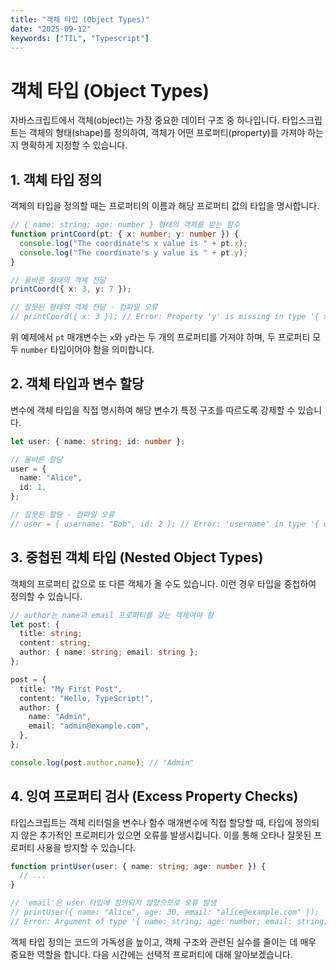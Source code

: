 ```yaml
---
title: "객체 타입 (Object Types)"
date: "2025-09-12"
keywords: ["TIL", "Typescript"]
---
```


# 객체 타입 (Object Types)

자바스크립트에서 객체(object)는 가장 중요한 데이터 구조 중 하나입니다. 타입스크립트는 객체의 형태(shape)를 정의하여, 객체가 어떤 프로퍼티(property)를 가져야 하는지 명확하게 지정할 수 있습니다.

## 1. 객체 타입 정의

객체의 타입을 정의할 때는 프로퍼티의 이름과 해당 프로퍼티 값의 타입을 명시합니다.

```typescript
// { name: string; age: number } 형태의 객체를 받는 함수
function printCoord(pt: { x: number; y: number }) {
  console.log("The coordinate's x value is " + pt.x);
  console.log("The coordinate's y value is " + pt.y);
}

// 올바른 형태의 객체 전달
printCoord({ x: 3, y: 7 });

// 잘못된 형태의 객체 전달 - 컴파일 오류
// printCoord({ x: 3 }); // Error: Property 'y' is missing in type '{ x: number; }' but required in type '{ x: number; y: number; }'.
```

위 예제에서 `pt` 매개변수는 `x`와 `y`라는 두 개의 프로퍼티를 가져야 하며, 두 프로퍼티 모두 `number` 타입이어야 함을 의미합니다.

## 2. 객체 타입과 변수 할당

변수에 객체 타입을 직접 명시하여 해당 변수가 특정 구조를 따르도록 강제할 수 있습니다.

```typescript
let user: { name: string; id: number };

// 올바른 할당
user = {
  name: "Alice",
  id: 1,
};

// 잘못된 할당 - 컴파일 오류
// user = { username: "Bob", id: 2 }; // Error: 'username' in type '{ username: string; id: number; }' is not defined in type '{ name: string; id: number; }'.
```

## 3. 중첩된 객체 타입 (Nested Object Types)

객체의 프로퍼티 값으로 또 다른 객체가 올 수도 있습니다. 이런 경우 타입을 중첩하여 정의할 수 있습니다.

```typescript
// author는 name과 email 프로퍼티를 갖는 객체여야 함
let post: {
  title: string;
  content: string;
  author: { name: string; email: string };
};

post = {
  title: "My First Post",
  content: "Hello, TypeScript!",
  author: {
    name: "Admin",
    email: "admin@example.com",
  },
};

console.log(post.author.name); // "Admin"
```

## 4. 잉여 프로퍼티 검사 (Excess Property Checks)

타입스크립트는 객체 리터럴을 변수나 함수 매개변수에 직접 할당할 때, 타입에 정의되지 않은 추가적인 프로퍼티가 있으면 오류를 발생시킵니다. 이를 통해 오타나 잘못된 프로퍼티 사용을 방지할 수 있습니다.

```typescript
function printUser(user: { name: string; age: number }) {
  // ...
}

// 'email'은 user 타입에 정의되지 않았으므로 오류 발생
// printUser({ name: "Alice", age: 30, email: "alice@example.com" });
// Error: Argument of type '{ name: string; age: number; email: string; }' is not assignable to parameter of type '{ name: string; age: number; }'.
```

객체 타입 정의는 코드의 가독성을 높이고, 객체 구조와 관련된 실수를 줄이는 데 매우 중요한 역할을 합니다. 다음 시간에는 선택적 프로퍼티에 대해 알아보겠습니다.
